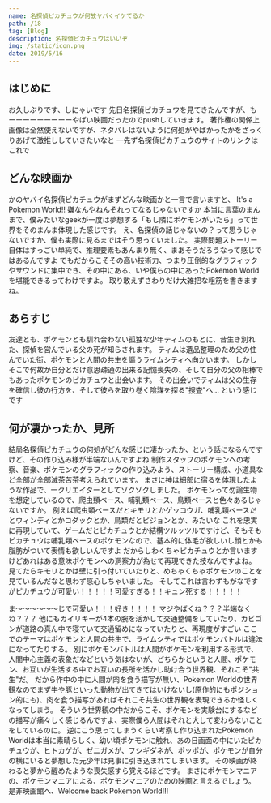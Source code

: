 ```yaml
---
name: 名探偵ピカチュウが何故ヤバくイケてるか
path: /18
tag: [Blog]
description: 名探偵ピカチュウはいいぞ
img: /static/icon.png
date: 2019/5/16
---
```


## はじめに
お久しぶりです、しにゃいです
先日名探偵ピカチュウを見てきたんですが、もーーーーーーーーーやばい映画だったのでpushしていきます。
著作権の関係上画像は全然使えないですが、ネタバレはないように何処がやばかったかをざっくりあげて激推ししていきたいなと
一先ず名探偵ピカチュウのサイトのリンクはこれで
## どんな映画か
かのヤバイ名探偵ピカチュウがまずどんな映画かと一言で言いますと、
It's a Pokemon World!!
嫌なんやねんそれってなるじゃないですか
本当に言葉のまんまで、僕みたいなgeekが一度は夢想する「もし隣にポケモンがいたら」って世界をそのまんま体現した感じです。
え、名探偵の話じゃないの？って思うじゃないですか、僕も実際に見るまではそう思っていました。
実際問題ストーリー自体はすっごい単純で、推理要素もあんまり無く、まあそうだろうなって感じではあるんですよ
でもだからこそその高い技術力、つまり圧倒的なグラフィックやサウンドに集中でき、その中にある、いや僕らの中にあったPokemon Worldを堪能できるってわけですよ。
取り敢えずさわりだけ大雑把な粗筋を書きますね。
## あらすじ
友達とも、ポケモンとも馴れ合わない孤独な少年ティムのもとに、昔生き別れた、探偵を営んでいる父の死が知らされます。
ティムは遺品整理のため父の住んでいた街、ポケモンと人間の共生を謳うライムシティへ向かいます。
しかしそこで何故か自分とだけ意思疎通の出来る記憶喪失の、そして自分の父の相棒でもあったポケモンのピカチュウと出会います。
その出会いでティムは父の生存を確信し彼の行方を、そして彼らを取り巻く陰謀を探る"捜査"へ…
という感じです
## 何が凄かったか、見所
結局名探偵ピカチュウの何処がどんな感じに凄かったか、という話になるんですけど、その作り込み様が半端ないんですよね
制作スタッフのポケモンへの考察、音楽、ポケモンのグラフィックの作り込みよう、ストーリー構成、小道具など全部が全部滅茶苦茶考えられています。
まさに神は細部に宿るを体現したような作品で、一クリエイターとしてゾクゾクしました。 ポケモンって勿論生物を想定しているので、爬虫類ベース、哺乳類ベース、鳥類ベースと色々あるじゃないですか。
例えば爬虫類ベースだとキモリとかゲッコウガ、哺乳類ベースだとウィンディとかコダックとか、鳥類だとピジョンとか、みたいな
これを忠実に再現していて、ゲームだとピカチュウとか結構ツルッツルですけど、そもそもピカチュウは哺乳類ベースのポケモンなので、基本的に体毛が欲しいし顔とかも脂肪がついて表情も欲しいんですよ
だからしわくちゃピカチュウとか言いますけどあれはある意味ポケモンへの洞察力が為せて再現できた技なんですよね。
見てたらキモリとかは壁に引っ付いていたりと、めちゃくちゃポケモンのことを見ているんだなと思わず感心しちゃいました。
そしてこれは言わずもがなですがピカチュウが可愛い！！！！！可愛すぎる！！キュン死する！！！！！

ま〜〜〜〜〜〜じで可愛い！！！好き！！！！
マジやばくね？？？半端なくね？？？
他にもカイリキーが4本の腕を活かして交通整備をしていたり、カビゴンが道路の真ん中で寝ていて交通留めになっていたりと、再現度がすごい
ここでのテーマはポケモンと人間の共生で、ライムシティではポケモンバトルは違法になってたりする。
別にポケモンバトルは人間がポケモンを利用する形式で、人間中心主義の表象だなどという気はないが、どちらかというと人間、ポケモン、お互いが生活する中でお互いの長所を活かし助け合う世界観、それこそ"共生"だ。
だから作中の中に人間が肉を食う描写が無い、Pokemon Worldの世界観なのでまず牛や豚といった動物が出てきてはいけないし(原作的にもポジション的にも)、肉を食う描写があればそれこそ共生の世界観を表現できるか怪しくなってしまう。
そういう世界観の中だからこそ、ポケモンを実験台にするなどの描写が痛々しく感じるんですよ、実際僕ら人間はそれと大して変わらないことをしているのに。
逆にこう思ってしまうくらい考察し作り込まれたPokemon Worldは本当に素晴らしく、幼い頃ポケモンに触れ、あの日画面の中にいたピカチュウが、ヒトカゲが、ゼニガメが、フシギダネが、ポッポが、ポケモンが自分の横にいると夢想した元少年は見事に引き込まれてしまいます。
その映画が終わると夢から醒めたような喪失感すら覚えるほどです。
まさにポケモンマニアの、ポケモンマニアによる、ポケモンマニアのための映画と言えるでしょう。
是非映画館へ、Welcome back Pokemon World!!!